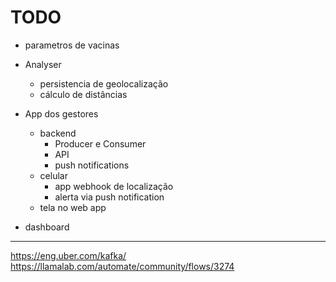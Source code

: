 # TODO

- parametros de vacinas

- Analyser
  - persistencia de geolocalização
  - cálculo de distâncias

- App dos gestores
  - backend
    - Producer e Consumer
    - API
    - push notifications
  - celular
    - app webhook de localização
    - alerta via push notification
  - tela no web app

- dashboard

---

https://eng.uber.com/kafka/
https://llamalab.com/automate/community/flows/3274
